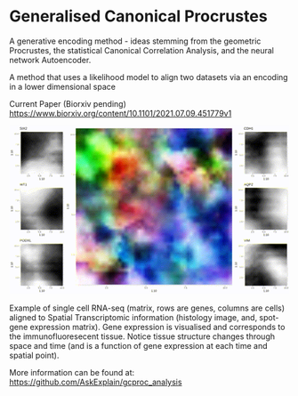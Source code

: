 # Generalised Canonical Procrustes
A generative encoding method - ideas stemming from the geometric Procrustes, the statistical Canonical Correlation Analysis, and the neural network Autoencoder.

A method that uses a likelihood model to align two datasets via an encoding in a lower dimensional space

Current Paper (Biorxiv pending)
https://www.biorxiv.org/content/10.1101/2021.07.09.451779v1

![](main_splatter.gif)

Example of single cell RNA-seq (matrix, rows are genes, columns are cells) aligned to Spatial Transcriptomic information (histology image, and, spot-gene expression matrix). Gene expression is visualised and corresponds to the immunofluoresecent tissue. Notice tissue structure changes through space and time (and is a function of gene expression at each time and spatial point).

More information can be found at: https://github.com/AskExplain/gcproc_analysis
